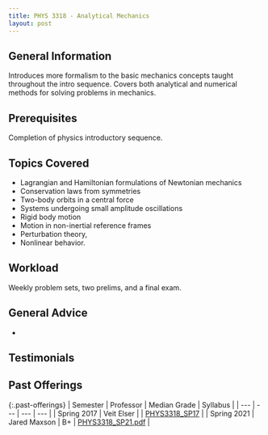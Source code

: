 ```yaml
---
title: PHYS 3318 - Analytical Mechanics
layout: post
---
```


<link rel="stylesheet" href="/main.css">

## General Information

Introduces more formalism to the basic mechanics concepts taught throughout the intro sequence. Covers both analytical and numerical methods for solving problems in mechanics.

## Prerequisites

Completion of physics introductory sequence.

## Topics Covered

  - Lagrangian and Hamiltonian formulations of Newtonian mechanics
  - Conservation laws from symmetries
  - Two-body orbits in a central force
  - Systems undergoing small amplitude oscillations
  - Rigid body motion
  - Motion in non-inertial reference frames
  - Perturbation theory,
  - Nonlinear behavior.

## Workload

Weekly problem sets, two prelims, and a final exam. 

## General Advice

  - 

## Testimonials



## Past Offerings

{:.past-offerings}
| Semester | Professor | Median Grade | Syllabus |
| --- | --- | --- | --- |
| Spring 2017 | Veit Elser |  | <a href="https://uuuuuu.lassp.cornell.edu/courses/physics_3318_spring_2017">PHYS3318_SP17</a> |
| Spring 2021 | Jared Maxson | B+ | <a href="/syllabi/PHYS3318_SP21.pdf">PHYS3318_SP21.pdf</a> |
